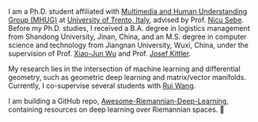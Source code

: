 I am a Ph.D. student affiliated with [Multimedia and Human Understanding Group (MHUG)](https://mhug.disi.unitn.it/#/) at [University of Trento, Italy](https://www.unitn.it/en), advised by Prof. [Nicu Sebe](https://scholar.google.com/citations?user=stFCYOAAAAAJ&hl=en). 
Before my Ph.D. studies, I received a B.A. degree in logistics management from Shandong University, Jinan, China, and an M.S. degree in computer science and technology from Jiangnan University, Wuxi, China, under the supervision of Prof. [Xiao-Jun Wu](https://scholar.google.co.uk/citations?user=5IST34sAAAAJ&hl=en) and Prof. [Josef Kittler](https://www.surrey.ac.uk/people/josef-kittler). 

My research lies in the intersection of machine learning and differential geometry, such as geometric deep learning and matrix/vector manifolds. Currently, I co-supervise several students with [Rui Wang](https://ai.jiangnan.edu.cn/info/1081/2941.htm).

I am building a GitHub repo, [Awesome-Riemannian-Deep-Learning](https://github.com/GitZH-Chen/Awesome-Riemannian-Deep-Learning), containing resources on deep learning over Riemannian spaces. 🚀


